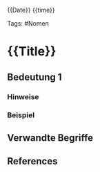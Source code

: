 
{{Date}} {{time}}


Tags: #Nomen

# {{Title}}


## Bedeutung 1


### Hinweise


### Beispiel



## Verwandte Begriffe


## References
